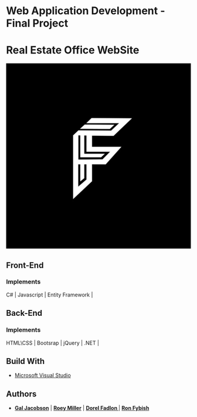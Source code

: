 # Web Application Development - Final Project

# Real Estate Office WebSite
![Presentation Project](/UML/main.png)

## Front-End
### Implements
C# | Javascript | Entity Framework |

## Back-End
### Implements
HTML\CSS | Bootsrap | jQuery | .NET |  


## Build With
* [Microsoft Visual Studio ](https://visualstudio.microsoft.com/) 

## Authors
* **[Gal Jacobson](https://www.linkedin.com/in/jacobsongal/)** | **[Roey Miller](https://www.linkedin.com/in/roey-miller-046b68199/)** | **[ Dorel Fadlon ](https://www.linkedin.com/in/dorel-fadlon/)** | **[ Ron Fybish](https://www.linkedin.com/in/ron-fybish/)** 
